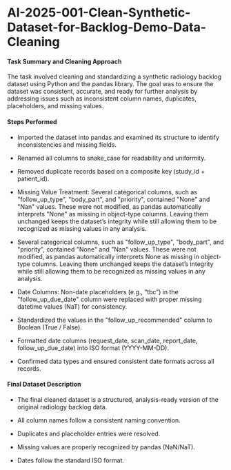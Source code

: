 # AI-2025-001-Clean-Synthetic-Dataset-for-Backlog-Demo-Data-Cleaning

#### Task Summary and Cleaning Approach

The task involved cleaning and standardizing a synthetic radiology backlog dataset using Python and the pandas library. The goal was to ensure the dataset was consistent, accurate, and ready for further analysis by addressing issues such as inconsistent column names, duplicates, placeholders, and missing values.


#### Steps Performed

- Imported the dataset into pandas and examined its structure to identify inconsistencies and missing fields.

- Renamed all columns to snake_case for readability and uniformity.

- Removed duplicate records based on a composite key (study_id + patient_id).

- Missing Value Treatment: Several categorical columns, such as "follow_up_type", "body_part", and "priority", contained "None" and "Nan" values. These were not modified, as pandas automatically interprets "None" as missing in object-type columns. Leaving them unchanged keeps the dataset’s integrity while still allowing them to be recognized as missing values in any analysis.

- Several categorical columns, such as "follow_up_type", "body_part", and "priority", contained "None" and "Nan" values. These were not modified, as pandas automatically interprets None as missing in object-type columns. Leaving them unchanged keeps the dataset’s integrity while still allowing them to be recognized as missing values in any analysis.

- Date Columns: Non-date placeholders (e.g., “tbc”) in the "follow_up_due_date" column were replaced with proper missing datetime values (NaT) for consistency.

- Standardized the values in the "follow_up_recommended" column to Boolean (True / False).

- Formatted date columns (request_date, scan_date, report_date, follow_up_due_date) into ISO format (YYYY-MM-DD).

- Confirmed data types and ensured consistent date formats across all records.


#### Final Dataset Description

- The final cleaned dataset is a structured, analysis-ready version of the original radiology backlog data.

- All column names follow a consistent naming convention.

- Duplicates and placeholder entries were resolved.

- Missing values are properly recognized by pandas (NaN/NaT).

- Dates follow the standard ISO format.
